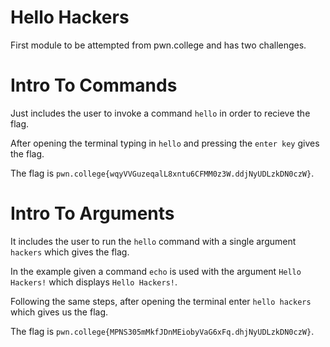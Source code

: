 # Hello Hackers
First module to be attempted from pwn.college and has two challenges.

# Intro To Commands
Just includes the user to invoke a command `hello` in order to recieve the flag.

After opening the terminal typing in `hello` and pressing the `enter key` gives the flag.

The flag is `pwn.college{wqyVVGuzeqalL8xntu6CFMM0z3W.ddjNyUDLzkDN0czW}`.

# Intro To Arguments
It includes the user to run the `hello` command with a single argument `hackers` which gives the flag.

In the example given a command `echo` is used with the argument `Hello Hackers!` which displays `Hello Hackers!`.

Following the same steps, after opening the terminal enter `hello hackers` which gives us the flag.

The flag is `pwn.college{MPNS305mMkfJDnMEiobyVaG6xFq.dhjNyUDLzkDN0czW}`.
